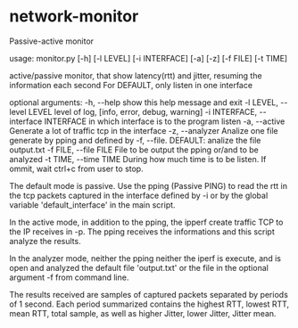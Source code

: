 # network-monitor
Passive-active monitor

usage: monitor.py [-h] [-l LEVEL] [-i INTERFACE] [-a] [-z] [-f FILE] [-t TIME]

active/passive monitor, that show latency(rtt) and jitter, resuming the
information each second For DEFAULT, only listen in one interface

optional arguments:
  -h, --help            show this help message and exit
  -l LEVEL, --level LEVEL
                        level of log, [info, error, debug, warning]
  -i INTERFACE, --interface INTERFACE
                        in which interface is to the program listen
  -a, --active          Generate a lot of traffic tcp in the interface
  -z, --analyzer        Analize one file generate by pping and defined by -f,
                        --file. DEFAULT: analize the file output.txt
  -f FILE, --file FILE  File to be output the pping or/and to be analyzed
  -t TIME, --time TIME  During how much time is to be listen. If ommit, wait
                        ctrl+c from user to stop.


The default mode is passive.
Use the pping (Passive PING) to read the rtt in the tcp packets captured in the interface defined by -i or by the global variable 'default_interface' in the main script.

In the active mode, in addition to the pping, the ipperf create traffic TCP to the IP receives in -p. The pping receives the informations and this script analyze the results.

In the analyzer mode, neither the pping neither the iperf is execute, and is open and analyzed the default file 'output.txt' or the file in the optional argument -f from command line.

The results received are samples of captured packets separated by periods of 1 second. Each period summarized contains the highest RTT, lowest RTT, mean RTT, total sample, as well as higher Jitter, lower Jitter, Jitter mean.